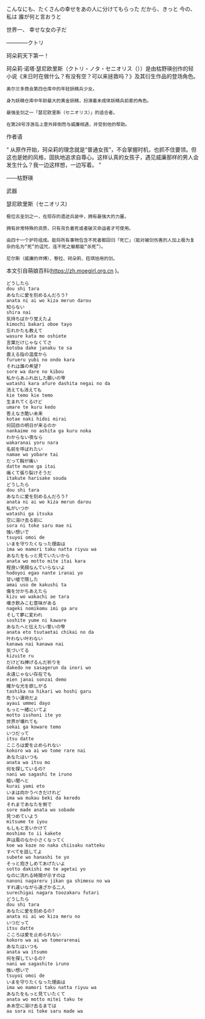 こんなにも、たくさんの幸せをあの人に分けてもらった
だから、きっと
今の、私は
誰が何と言おうと

世界一、 幸せな女の子だ

————クトリ

珂朵莉天下第一！

珂朵莉·诺塔·瑟尼欧里斯（クトリ・ノタ・セニオリス（））是由枯野瑛创作的轻小说《末日时在做什么？有没有空？可以来拯救吗？》及其衍生作品的登场角色。



    奥尔兰多商会第四仓库中的年轻妖精兵少女。

    身为妖精仓库中年龄最大的黄金妖精，扮演着未成体妖精兵前辈的角色。

    最强圣剑之一「瑟尼欧里斯（セニオリス）」的适合者。

    在第28号浮游岛上意外摔倒而与威廉相遇，并受到他的帮助。

作者语

“ 	从原作开始，珂朵莉的理念就是“普通女孩”，不会掌握时机，也抓不住要领。但这也是她的风格，固执地追求自尊心。这样认真的女孩子，遇见威廉那样的男人会发生什么？我一边这样想，一边写着。 	”

——枯野瑛

武器

瑟尼欧里斯（セニオリス)

    极位古圣剑之一，在现存的遗迹兵装中，拥有最强大的力量。

    拥有非常特殊的资质，只有背负着死或者破灭命运者才可使用。

    由四十一个护符组成。能将所有事物包含不死者都回归「死亡」（能对被剑伤害的人加上极为复杂的名为“死”的诅咒，连不死之躯都能“杀死”）。

    尼尔斯（威廉的师傅）、黎拉、珂朵莉、菈琪旭用的剑。

本文引自萌娘百科(https://zh.moegirl.org.cn )。

~~~
どうしたら
dou shi tara
あなたに愛を刻めるんだろう?
anata ni ai wo kiza merun darou
知らない
shira nai
気持ちばかり覚えたよ
kimochi bakari oboe tayo
忘れかたも教えて
wasure kata mo oshiete
言葉だけじゃなくてさ
kotoba dake janaku te sa
震える指の温度から
furueru yubi no ondo kara
それは誰の希望?
sore wa dare no kibou
私からあふれ出した願いの雫
watashi kara afure dashita negai no da
消えても消えても
kie temo kie temo
生まれてくるけど
umare te kuru kedo
答えなき酷い未来
kotae naki hidoi mirai
何回目の明日が来るのか
nankaime no ashita ga kuru noka
わからない夜なら
wakaranai yoru nara
名前を呼ばれたい
namae wo yobare tai
だって胸が痛い
datte mune ga itai
痛くて張り裂けそうだ
itakute harisake souda
どうしたら
dou shi tara
あなたに愛を刻めるんだろう?
anata ni ai wo kiza merun darou
私がいつか
watashi ga itsuka
空に溶け去る前に
sora ni toke saru mae ni
強い想いで
tsuyoi omoi de
いまを守りたくなった理由は
ima wo mamori taku natta riyuu wa
あなたをもっと見ていたいから
anata wo motto mite itai kara
程良い笑顔なんていらないよ
hodoyoi egao nante iranai yo
甘い嘘で隠した
amai uso de kakushi ta
傷を分かちあえたら
kizu wo wakachi ae tara
嘆き飲みこむ意味がある
nageki nomikomu imi ga aru
そして夢に変われ
soshite yume ni kaware
あなたへと伝えたい誓いの雫
anata eto tsutaetai chikai no da
叶わない叶わない
kanawa nai kanawa nai
気づいてる
kizuite ru
だけどね捧げるんだ祈りを
dakedo ne sasagerun da inori wo
永遠じゃない存在でも
eien janai sonzai demo
確かな光を欲しがる
tashika na hikari wo hoshi garu
危うい運命だよ
ayaui ummei dayo
もっと一緒にいてよ
motto isshoni ite yo
世界が壊れても
sekai ga koware temo
いつだって
itsu datte
こころは愛を止められない
kokoro wa ai wo tome rare nai
あなたはいつも
anata wa itsu mo
何を探しているの?
nani wo sagashi te iruno
暗い闇へと
kurai yami eto
いまは向かうべきだけれど
ima wa mukau beki da keredo
それまであなたを側で
sore made anata wo sobade
見つめていよう
mitsume te iyou
もしもと言いかけて
moshimo to ii kakete
声は風のなか小さくなってく
koe wa kaze no naka chiisaku natteku
すべてを話してよ
subete wo hanashi te yo
そっと抱きしめてあげたいよ
sotto dakishi me te agetai yo
なのに流れる時間が示すのは
nanoni nagareru jikan ga shimesu no wa
すれ違いながら遠ざかる二人
surechigai nagara toozakaru futari
どうしたら
dou shi tara
あなたに愛を刻めるの?
anata ni ai wo kiza meru no
いつだって
itsu datte
こころは愛を止められない
kokoro wa ai wo tomerarenai
あなたはいつも
anata wa itsumo
何を探しているの?
nani wo sagashite iruno
強い想いで
tsuyoi omoi de
いまを守りたくなった理由は
ima wo mamori taku natta riyuu wa
あなたをもっと見ていたくて
anata wo motto mitei taku te
ああ空に溶け去るまでは
aa sora ni toke saru made wa
~~~
